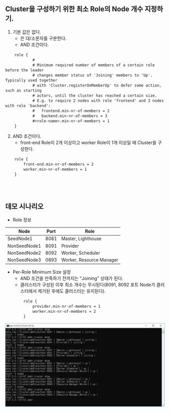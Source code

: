 ## Cluster을 구성하기 위한 최소 Role의 Node 개수 지정하기.
1. 기본 값은 없다. 
   - <role-name>은 대/소문자를 구분한다.
   - AND 조건이다.
```
	role {
			#
			# Minimum required number of members of a certain role before the leader
			# changes member status of 'Joining' members to 'Up'. Typically used together
			# with 'Cluster.registerOnMemberUp' to defer some action, such as starting
			# actors, until the cluster has reached a certain size.
			# E.g. to require 2 nodes with role 'frontend' and 3 nodes with role 'backend':
			#   frontend.min-nr-of-members = 2
			#   backend.min-nr-of-members = 3
			#<role-name>.min-nr-of-members = 1
	}
```

2. AND 조건이다.
   - front-end Role이 2개 이상이고 worker Role이 1개 이상일 때 Cluster을 구성한다.
```
    role {
        front-end.min-nr-of-members = 2
		worker.min-nr-of-members = 1
    }
```	
 
<br/>
<br/>

## 데모 시나리오
   - Role 정보

 Node | Port | Role 
-----|-----|-----
 SeedNode1 | 8081 | Master, Lighthouse 
 NonSeedNode1 | 8091 | Provider 
 NonSeedNode2 | 8092 | Worker, Scheduler 
 NonSeedNode3 | 0893 | Worker, Resource Manager 

- Per-Role Minimum Size 설정
   - AND 조건을 만족하기 전까지는 "Joining" 상태가 된다.
   - 클러스터가 구성된 이후 최소 개수는 무시된다(8091, 8092 포트 Node가 클러스터에서 제거된 후에도 클러스터는 유지된다).
```
		role {
			provider.min-nr-of-members = 1
			worker.min-nr-of-members = 2
		}
```
  ![](./Images/Per-Role_Minimum_Size.png)
